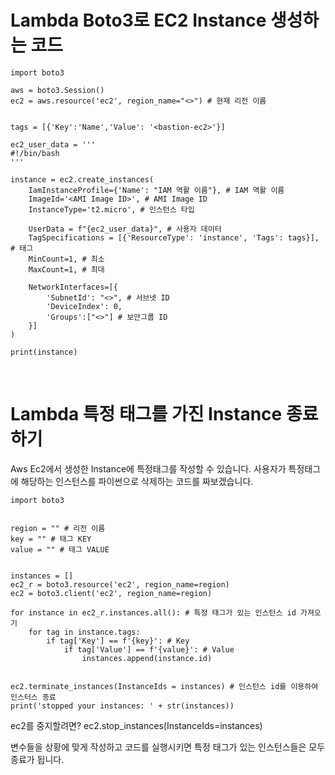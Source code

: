 # Lambda Boto3로 EC2 Instance 생성하는 코드

```
import boto3

aws = boto3.Session()
ec2 = aws.resource('ec2', region_name="<>") # 현재 리전 이름


tags = [{'Key':'Name','Value': '<bastion-ec2>'}]

ec2_user_data = '''
#!/bin/bash
'''

instance = ec2.create_instances(
    IamInstanceProfile={'Name': "IAM 역활 이름"}, # IAM 역활 이름
    ImageId='<AMI Image ID>', # AMI Image ID
    InstanceType='t2.micro', # 인스턴스 타입

    UserData = f"{ec2_user_data}", # 사용자 데이터
	TagSpecifications = [{'ResourceType': 'instance', 'Tags': tags}], # 태그
    MinCount=1, # 최소
    MaxCount=1, # 최대
    
    NetworkInterfaces=[{
        'SubnetId': "<>", # 서브넷 ID
        'DeviceIndex': 0,
        'Groups':["<>"] # 보안그룹 ID
    }]
)

print(instance)
```
<br>

# Lambda 특정 태그를 가진 Instance 종료하기

Aws Ec2에서 생성한 Instance에 특정태그를 작성할 수 있습니다.
사용자가 특정태그에 해당하는 인스턴스를 파이썬으로 삭제하는 코드를 짜보겠습니다.

```
import boto3


region = "" # 리전 이름
key = "" # 태그 KEY
value = "" # 태그 VALUE


instances = []
ec2_r = boto3.resource('ec2', region_name=region)
ec2 = boto3.client('ec2', region_name=region)

for instance in ec2_r.instances.all(): # 특정 태그가 있는 인스턴스 id 가져오기
    for tag in instance.tags:
        if tag['Key'] == f'{key}': # Key
            if tag['Value'] == f'{value}': # Value
                instances.append(instance.id)


ec2.terminate_instances(InstanceIds = instances) # 인스턴스 id를 이용하여 인스터스 종료
print('stopped your instances: ' + str(instances))
```
ec2를 중지할려면?
ec2.stop_instances(InstanceIds=instances)

변수들을 상황에 맞게 작성하고 코드를 실행시키면 특정 태그가 있는 인스턴스들은 모두 종료가 됩니다.



